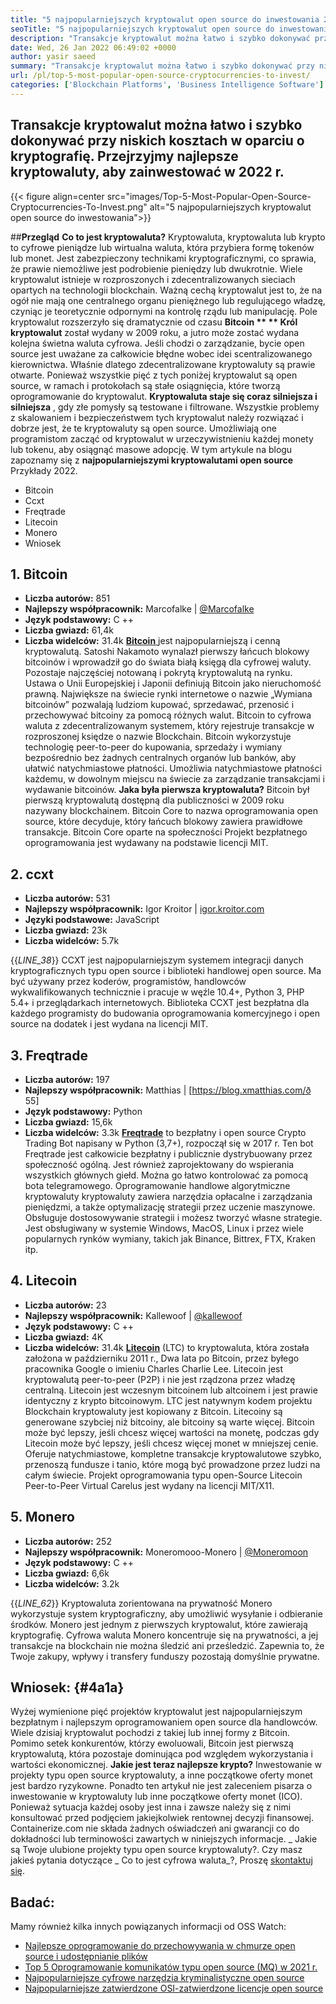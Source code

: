 ```yaml
---
title: "5 najpopularniejszych kryptowalut open source do inwestowania 2022" 
seoTitle: "5 najpopularniejszych kryptowalut open source do inwestowania 2022" 
description: "Transakcje kryptowalut można łatwo i szybko dokonywać przy niskich kosztach w oparciu o kryptografię. Przejrzyjmy najlepsze kryptowaluty, aby zainwestować w 2022 r." 
date: Wed, 26 Jan 2022 06:49:02 +0000
author: yasir saeed
summary: "Transakcje kryptowalut można łatwo i szybko dokonywać przy niskich kosztach w oparciu o kryptografię. Przejrzyjmy najlepsze kryptowaluty, aby zainwestować w 2022 r." 
url: /pl/top-5-most-popular-open-source-cryptocurrencies-to-invest/
categories: ['Blockchain Platforms', 'Business Intelligence Software']
---
```


## Transakcje kryptowalut można łatwo i szybko dokonywać przy niskich kosztach w oparciu o kryptografię. Przejrzyjmy najlepsze kryptowaluty, aby zainwestować w 2022 r.

{{< figure align=center src="images/Top-5-Most-Popular-Open-Source-Cryptocurrencies-To-Invest.png" alt="5 najpopularniejszych kryptowalut open source do inwestowania">}}


##**Przegląd**
**Co to jest kryptowaluta?** Kryptowaluta, kryptowaluta lub krypto to cyfrowe pieniądze lub wirtualna waluta, która przybiera formę tokenów lub monet. Jest zabezpieczony technikami kryptograficznymi, co sprawia, że ​​prawie niemożliwe jest podrobienie pieniędzy lub dwukrotnie. Wiele kryptowalut istnieje w rozproszonych i zdecentralizowanych sieciach opartych na technologii blockchain. Ważną cechą kryptowalut jest to, że na ogół nie mają one centralnego organu pieniężnego lub regulującego władzę, czyniąc je teoretycznie odpornymi na kontrolę rządu lub manipulację.
Pole kryptowalut rozszerzyło się dramatycznie od czasu **Bitcoin ** ** Król kryptowalut**  został wydany w 2009 roku, a jutro może zostać wydana kolejna świetna waluta cyfrowa. Jeśli chodzi o zarządzanie, bycie open source jest uważane za całkowicie błędne wobec idei scentralizowanego kierownictwa. Właśnie dlatego zdecentralizowane kryptowaluty są prawie otwarte.
Ponieważ wszystkie pięć z tych poniżej kryptowalut są open source, w ramach i protokołach są stałe osiągnięcia, które tworzą oprogramowanie do kryptowalut.  **Kryptowaluta staje się coraz silniejsza i silniejsza** , gdy złe pomysły są testowane i filtrowane. Wszystkie problemy z skalowaniem i bezpieczeństwem tych kryptowalut należy rozwiązać i dobrze jest, że te kryptowaluty są open source. Umożliwiają one programistom zacząć od kryptowalut w urzeczywistnieniu każdej monety lub tokenu, aby osiągnąć masowe adopcję.
W tym artykule na blogu zapoznamy się z  **najpopularniejszymi kryptowalutami open source**  Przykłady 2022.
  * Bitcoin
  * Ccxt
  * Freqtrade
  * Litecoin
  * Monero
  * Wniosek

## 1. Bitcoin
  * **Liczba autorów:**  851
  * **Najlepszy współpracownik:**  Marcofalke | [@Marcofalke][1]
  * **Język podstawowy:**  C ++
  * **Liczba gwiazd:**  61,4k
  * **Liczba widelców:**  31.4k
[ **Bitcoin** ][2] jest najpopularniejszą i cenną kryptowalutą. Satoshi Nakamoto wynalazł pierwszy łańcuch blokowy bitcoinów i wprowadził go do świata białą księgą dla cyfrowej waluty. Pozostaje najczęściej notowaną i pokrytą kryptowalutą na rynku. Ustawa o Unii Europejskiej i Japonii definiują Bitcoin jako nieruchomość prawną. Największe na świecie rynki internetowe o nazwie „Wymiana bitcoinów” pozwalają ludziom kupować, sprzedawać, przenosić i przechowywać bitcoiny za pomocą różnych walut.
Bitcoin to cyfrowa waluta z zdecentralizowanym systemem, który rejestruje transakcje w rozproszonej księdze o nazwie Blockchain. Bitcoin wykorzystuje technologię peer-to-peer do kupowania, sprzedaży i wymiany bezpośrednio bez żadnych centralnych organów lub banków, aby ułatwić natychmiastowe płatności. Umożliwia natychmiastowe płatności każdemu, w dowolnym miejscu na świecie za zarządzanie transakcjami i wydawanie bitcoinów.
**Jaka była pierwsza kryptowaluta?** Bitcoin był pierwszą kryptowalutą dostępną dla publiczności w 2009 roku nazywany blockchainem. Bitcoin Core to nazwa oprogramowania open source, które decyduje, który łańcuch blokowy zawiera prawidłowe transakcje. Bitcoin Core oparte na społeczności Projekt bezpłatnego oprogramowania jest wydawany na podstawie licencji MIT.

## 2. ccxt
  * **Liczba autorów:**  531
  * **Najlepszy współpracownik:**  Igor Kroitor | [igor.kroitor.com][3]
  * **Języki podstawowe:**  JavaScript
  * **Liczba gwiazd:**  23k
  * **Liczba widelców:**  5.7k

{{_LINE_38_}}
CCXT jest najpopularniejszym systemem integracji danych kryptograficznych typu open source i biblioteki handlowej open source. Ma być używany przez koderów, programistów, handlowców wykwalifikowanych technicznie i pracuje w węźle 10.4+, Python 3, PHP 5.4+ i przeglądarkach internetowych. Biblioteka CCXT jest bezpłatna dla każdego programisty do budowania oprogramowania komercyjnego i open source na dodatek i jest wydana na licencji MIT.

## 3. Freqtrade
  * **Liczba autorów:**  197
  * **Najlepszy współpracownik:**  Matthias | [https://blog.xmatthias.com/ð 55]
  * **Język podstawowy:**  Python
  * **Liczba gwiazd:**  15,6k
  * **Liczba widelców:**  3.3k
**[Freqtrade][6]** to bezpłatny i open source Crypto Trading Bot napisany w Python (3,7+), rozpoczął się w 2017 r. Ten bot Freqtrade jest całkowicie bezpłatny i publicznie dystrybuowany przez społeczność ogólną. Jest również zaprojektowany do wspierania wszystkich głównych giełd. Można go łatwo kontrolować za pomocą bota telegramowego.
Oprogramowanie handlowe algorytmiczne kryptowaluty kryptowaluty zawiera narzędzia opłacalne i zarządzania pieniędzmi, a także optymalizację strategii przez uczenie maszynowe. Obsługuje dostosowywanie strategii i możesz tworzyć własne strategie. Jest obsługiwany w systemie Windows, MacOS, Linux i przez wiele popularnych rynków wymiany, takich jak Binance, Bittrex, FTX, Kraken itp.

## 4. Litecoin
  * **Liczba autorów:**  23
  * **Najlepszy współpracownik:**  Kallewoof | [@kallewoof][7]
  * **Język podstawowy:**  C ++
  * **Liczba gwiazd:**  4K
  * **Liczba widelców:**  31.4k
**[Litecoin][8]** (LTC) to kryptowaluta, która została założona w październiku 2011 r., Dwa lata po Bitcoin, przez byłego pracownika Google o imieniu Charles Charlie Lee. Litecoin jest kryptowalutą peer-to-peer (P2P) i nie jest rządzona przez władzę centralną. Litecoin jest wczesnym bitcoinem lub altcoinem i jest prawie identyczny z krypto bitcoinowym. LTC jest natywnym kodem projektu Blockchain kryptowaluty jest kopiowany z Bitcoin.
Litecoiny są generowane szybciej niż bitcoiny, ale bitcoiny są warte więcej. Bitcoin może być lepszy, jeśli chcesz więcej wartości na monetę, podczas gdy Litecoin może być lepszy, jeśli chcesz więcej monet w mniejszej cenie. Oferuje natychmiastowe, kompletne transakcje kryptowalutowe szybko, przenoszą fundusze i tanio, które mogą być prowadzone przez ludzi na całym świecie. Projekt oprogramowania typu open-Source Litecoin Peer-to-Peer Virtual Carelus jest wydany na licencji MIT/X11.

## 5. Monero
  * **Liczba autorów:**  252
  * **Najlepszy współpracownik:**  Moneromooo-Monero | [@Moneromoon][9]
  * **Język podstawowy:**  C ++
  * **Liczba gwiazd:**  6,6k
  * **Liczba widelców:**  3.2k

{{_LINE_62_}}
Kryptowaluta zorientowana na prywatność Monero wykorzystuje system kryptograficzny, aby umożliwić wysyłanie i odbieranie środków. Monero jest jednym z pierwszych kryptowalut, które zawierają kryptografię. Cyfrowa waluta Monero koncentruje się na prywatności, a jej transakcje na blockchain nie można śledzić ani prześledzić. Zapewnia to, że Twoje zakupy, wpływy i transfery funduszy pozostają domyślnie prywatne.

##  **Wniosek:**    {#4a1a}
Wyżej wymienione pięć projektów kryptowalut jest najpopularniejszym bezpłatnym i najlepszym oprogramowaniem open source dla handlowców. Wiele dzisiaj kryptowalut pochodzi z takiej lub innej formy z Bitcoin. Pomimo setek konkurentów, którzy ewoluowali, Bitcoin jest pierwszą kryptowalutą, która pozostaje dominująca pod względem wykorzystania i wartości ekonomicznej.
**Jakie jest teraz najlepsze krypto?** Inwestowanie w projekty typu open source kryptowaluty, a inne początkowe oferty monet jest bardzo ryzykowne. Ponadto ten artykuł nie jest zaleceniem pisarza o inwestowanie w kryptowaluty lub inne początkowe oferty monet (ICO). Ponieważ sytuacja każdej osoby jest inna i zawsze należy się z nimi konsultować przed podjęciem jakiejkolwiek rentownej decyzji finansowej. Containerize.com nie składa żadnych oświadczeń ani gwarancji co do dokładności lub terminowości zawartych w niniejszych informacje.
_ Jakie są Twoje ulubione projekty typu open source kryptowaluty?. Czy masz jakieś pytania dotyczące _ Co to jest cyfrowa waluta_?, Proszę [skontaktuj się][11].

## Badać:
Mamy również kilka innych powiązanych informacji od OSS Watch:
  * [Najlepsze oprogramowanie do przechowywania w chmurze open source i udostępnianie plików][12]
  * [Top 5 Oprogramowanie komunikatów typu open source (MQ) w 2021 r.][13]
  * [Najpopularniejsze cyfrowe narzędzia kryminalistyczne open source][14]
  * [Najpopularniejsze zatwierdzone OSI-zatwierdzone licencje open source][15]

  
[1]: https://twitter.com/spyced?lang=en
[2]: https://github.com/bitcoin/bitcoin
[3]: http://igor.kroitor.com/
[4]: https://github.com/ccxt/ccxt
[5]: https://twitter.com/liggitt?lang=en
[6]: https://github.com/freqtrade/freqtrade
[7]: https://twitter.com/brian_coca?lang=en
[8]: https://github.com/litecoin-project/litecoin
[9]: https://twitter.com/timograham?lang=en
[10]: https://github.com/monero-project/monero
[11]: mailto:yasir.saeed@aspose.com
[12]: https://products.containerize.com/backup-and-sync/
[13]: https://blog.containerize.com/message-queue-software/top-5-open-source-message-queue-software-in-2021/
[14]: https://blog.containerize.com/digital-forensic-tools/top-5-open-source-digital-forensic-tools-in-2021/
[15]: https://blog.containerize.com/licenses-standards/top-5-most-popular-osi-approved-open-source-licenses-of-2021/
